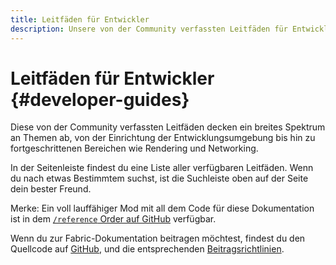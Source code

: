 ```yaml
---
title: Leitfäden für Entwickler
description: Unsere von der Community verfassten Leitfäden für Entwickler decken alles ab, von der Einrichtung deiner Entwicklungsumgebung bis hin zu fortgeschrittenen Themen wie Rendering und Networking.
---
```


# Leitfäden für Entwickler {#developer-guides}

Diese von der Community verfassten Leitfäden decken ein breites Spektrum an Themen ab, von der Einrichtung der Entwicklungsumgebung bis hin zu fortgeschrittenen Bereichen wie Rendering und Networking.

In der Seitenleiste findest du eine Liste aller verfügbaren Leitfäden. Wenn du nach etwas Bestimmtem suchst, ist die Suchleiste oben auf der Seite dein bester Freund.

Merke: Ein voll lauffähiger Mod mit all dem Code für diese Dokumentation ist in dem [`/reference` Order auf GitHub](https://github.com/FabricMC/fabric-docs/tree/main/reference/1.21) verfügbar.

Wenn du zur Fabric-Dokumentation beitragen möchtest, findest du den Quellcode auf [GitHub](https://github.com/FabricMC/fabric-docs), und die entsprechenden [Beitragsrichtlinien](../contributing).
